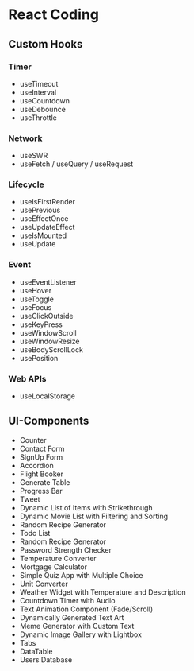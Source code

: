# React Coding

## Custom Hooks
### Timer
* useTimeout
* useInterval
* useCountdown
* useDebounce
* useThrottle
### Network
* useSWR
* useFetch / useQuery / useRequest
### Lifecycle
* useIsFirstRender
* usePrevious
* useEffectOnce
* useUpdateEffect
* useIsMounted
* useUpdate
### Event
* useEventListener
* useHover
* useToggle
* useFocus
* useClickOutside
* useKeyPress
* useWindowScroll
* useWindowResize
* useBodyScrollLock
* usePosition
### Web APIs
* useLocalStorage

## UI-Components
* Counter
* Contact Form
* SignUp Form
* Accordion
* Flight Booker
* Generate Table
* Progress Bar
* Tweet
* Dynamic List of Items with Strikethrough
* Dynamic Movie List with Filtering and Sorting
* Random Recipe Generator
* Todo List
* Random Recipe Generator
* Password Strength Checker
* Temperature Converter
* Mortgage Calculator
* Simple Quiz App with Multiple Choice
* Unit Converter
* Weather Widget with Temperature and Description
* Countdown Timer with Audio
* Text Animation Component (Fade/Scroll)
* Dynamically Generated Text Art
* Meme Generator with Custom Text
* Dynamic Image Gallery with Lightbox
* Tabs
* DataTable
* Users Database

